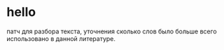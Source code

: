 # hello
патч для разбора текста, уточнения сколько слов было больше всего использовано в данной литературе.
